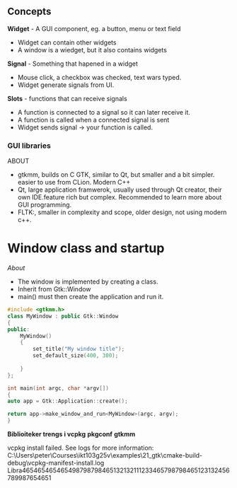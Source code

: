 ## Concepts
**Widget** - A GUI component, eg. a button, menu or text field
- Widget can contain other widgets
- A window is a wiedget, but it also contains widgets

**Signal** - Something that hapened in a widget
- Mouse click, a checkbox was checked, text wars typed.
- Widget generate signals from UI.

**Slots** - functions that can receive signals
- A function is connected to a signal so it can later receive it.
- A function is called when a connected signal is sent
- Widget sends signal -> your function is called. 
### GUI libraries
ABOUT
- gtkmm, builds on C GTK, similar to Qt, but smaller and a bit simpler. easier to use from CLion. Modern C++
- Qt, large application framwerok, usually used through Qt creator, their own IDE.feature rich but complex. Recommended to learn more about GUI programming.
- FLTK:, smaller in complexity and scope, older design, not using modern c++.
# Window class and startup
*About*
- The window is implemented by creating a class.
- Inherit from Gtk::Window
- main() must then create the application and run it.
```cpp
#include <gtkmm.h>
class MyWindow : public Gtk::Window
{
public:
	MyWindow()
	{
		set_title("My window title");
		set_default_size(400, 300);
		
	}
};

int main(int argc, char *argv[])
{
auto app = Gtk::Application::create();

return app->make_window_and_run<MyWindow>(argc, argv);
}
```

**Biblioiteker trengs i vcpkg**
**pkgconf**
**gtkmm**


vcpkg install failed. See logs for more information: C:\Users\peter\Courses\ikt103g25v\examples\21_gtk\cmake-build-debug\vcpkg-manifest-install.log
Libra465465465465498798798465132132111233465798798465123132456789987654651
